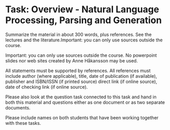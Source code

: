 # Task: Overview - Natural Language Processing, Parsing and Generation
Summarize the material in about 300 words, plus references. See the lectures and the literature.Important: you can only use sources outside the course.

Important: you can only use sources outside the course. No powerpoint slides nor web sites created by Anne Håkansson may be used.

All statements must be supported by references. All references must include author (where applicable), title, date of publication (if available), publisher and ISBN/ISSN (if printed source) direct link (if online source), date of checking link (if online source).

Please also look at the question task connected to this task and hand in both this material and questions either as one document or as two separate documents. 

Please include names on both students that have been working together with these tasks.

 

